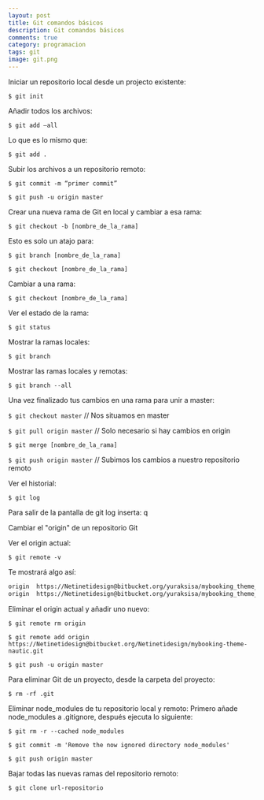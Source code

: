 ```yaml
---
layout: post
title: Git comandos básicos
description: Git comandos básicos
comments: true
category: programacion
tags: git
image: git.png
---
```


Iniciar un repositorio local desde un projecto existente:

<!-- more -->

`$ git init`

Añadir todos los archivos:

`$ git add —all`

Lo que es lo mismo que:

`$ git add .`

Subir los archivos a un repositorio remoto:

`$ git commit -m “primer commit”`

`$ git push -u origin master`

Crear una nueva rama de Git en local y cambiar a esa rama:

`$ git checkout -b [nombre_de_la_rama]`

Esto es solo un atajo para:

`$ git branch [nombre_de_la_rama]`

`$ git checkout [nombre_de_la_rama]`

Cambiar a una rama:

`$ git checkout [nombre_de_la_rama]`

Ver el estado de la rama: 

`$ git status`

Mostrar la ramas locales: 

`$ git branch`

Mostrar las ramas locales y remotas: 

`$ git branch --all`

Una vez finalizado tus cambios en una rama para unir a master:

`$ git checkout master` // Nos situamos en master

`$ git pull origin master` // Solo necesario si hay cambios en origin

`$ git merge [nombre_de_la_rama]`

`$ git push origin master` // Subimos los cambios a nuestro repositorio remoto

Ver el historial:

`$ git log`

Para salir de la pantalla de git log inserta: q

Cambiar el "origin" de un repositorio Git

Ver el origin actual:

`$ git remote -v`

Te mostrará algo así:

```bash
origin  https://Netinetidesign@bitbucket.org/yuraksisa/mybooking_theme_foundation_6.git (fetch)
origin  https://Netinetidesign@bitbucket.org/yuraksisa/mybooking_theme_foundation_6.git (push)
```

Eliminar el origin actual y añadir uno nuevo:

`$ git remote rm origin`

`$ git remote add origin https://Netinetidesign@bitbucket.org/Netinetidesign/mybooking-theme-nautic.git`

`$ git push -u origin master`

Para eliminar Git de un proyecto, desde la carpeta del proyecto:

`$ rm -rf .git`

Eliminar node_modules de tu repositorio local y remoto: 
Primero añade node_modules a .gitignore, después ejecuta lo siguiente:

`$ git rm -r --cached node_modules`

`$ git commit -m 'Remove the now ignored directory node_modules'`

`$ git push origin master`

Bajar todas las nuevas ramas del repositorio remoto:

`$ git clone url-repositorio`
